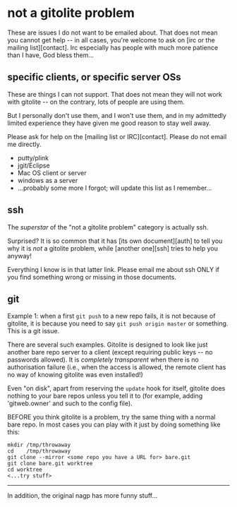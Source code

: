 # not a gitolite problem

These are issues I do not want to be emailed about.  That does not mean you
cannot get help -- in all cases, you're welcome to ask on [irc or the mailing
list][contact].  Irc especially has people with much more patience than I
have, God bless them...

## specific clients, or specific server OSs

These are things I can not support.  That does not mean they will not work
with gitolite -- on the contrary, lots of people are using them.

But I personally don't use them, and I won't use them, and in my admittedly
limited experience they have given me good reason to stay well away.

Please ask for help on the [mailing list or IRC][contact].  Please do not
email me directly.

  * putty/plink
  * jgit/Eclipse
  * Mac OS client or server
  * windows as a server
  * ...probably some more I forgot; will update this list as I remember...

## ssh

The *superstar* of the "not a gitolite problem" category is actually ssh.

Surprised?  It is so common that it has [its own document][auth] to tell
you why it is *not* a gitolite problem, while [another one][ssh] tries to
help you anyway!

Everything I know is in that latter link.  Please email me about ssh ONLY if
you find something wrong or missing in those documents.

## git

Example 1: when a first `git push` to a new repo fails, it is not because of
gitolite, it is because you need to say `git push origin master` or something.
This is a git issue.

There are several such examples.  Gitolite is designed to look like just
another bare repo server to a client (except requiring public keys -- no
passwords allowed).  It is *completely transparent* when there is no
authorisation failure (i.e., when the access is allowed, the remote client has
no way of knowing gitolite was even installed!)

Even "on disk", apart from reserving the `update` hook for itself, gitolite
does nothing to your bare repos unless you tell it to (for example, adding
'gitweb.owner' and such to the config file).

BEFORE you think gitolite is a problem, try the same thing with a normal bare
repo.  In most cases you can play with it just by doing something like this:

    mkdir /tmp/throwaway
    cd    /tmp/throwaway
    git clone --mirror <some repo you have a URL for> bare.git
    git clone bare.git worktree
    cd worktree
    <...try stuff>

----

In addition, the original nagp has more funny stuff...
